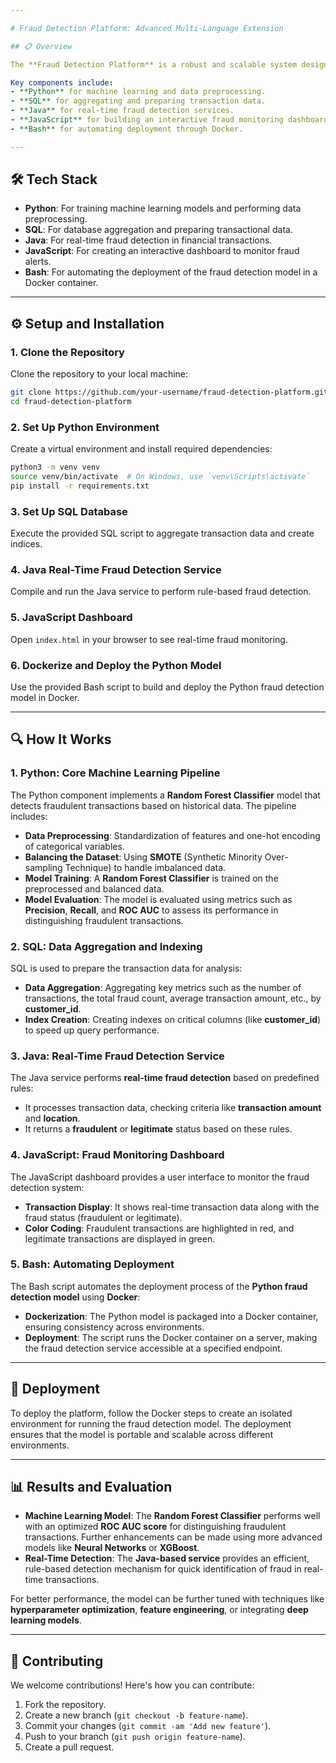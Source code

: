 ```yaml
---

# Fraud Detection Platform: Advanced Multi-Language Extension

## 📋 Overview

The **Fraud Detection Platform** is a robust and scalable system designed to detect fraudulent transactions in real-time. This platform integrates multiple programming languages and advanced machine learning techniques to ensure high accuracy and quick responses to potential fraud.

Key components include:
- **Python** for machine learning and data preprocessing.
- **SQL** for aggregating and preparing transaction data.
- **Java** for real-time fraud detection services.
- **JavaScript** for building an interactive fraud monitoring dashboard.
- **Bash** for automating deployment through Docker.

---
```


## 🛠️ Tech Stack

- **Python**: For training machine learning models and performing data preprocessing.
- **SQL**: For database aggregation and preparing transactional data.
- **Java**: For real-time fraud detection in financial transactions.
- **JavaScript**: For creating an interactive dashboard to monitor fraud alerts.
- **Bash**: For automating the deployment of the fraud detection model in a Docker container.

---

## ⚙️ Setup and Installation

### 1. Clone the Repository

Clone the repository to your local machine:

```bash
git clone https://github.com/your-username/fraud-detection-platform.git
cd fraud-detection-platform
```

### 2. Set Up Python Environment

Create a virtual environment and install required dependencies:

```bash
python3 -m venv venv
source venv/bin/activate  # On Windows, use `venv\Scripts\activate`
pip install -r requirements.txt
```

### 3. Set Up SQL Database

Execute the provided SQL script to aggregate transaction data and create indices.

### 4. Java Real-Time Fraud Detection Service

Compile and run the Java service to perform rule-based fraud detection.

### 5. JavaScript Dashboard

Open `index.html` in your browser to see real-time fraud monitoring.

### 6. Dockerize and Deploy the Python Model

Use the provided Bash script to build and deploy the Python fraud detection model in Docker.

---

## 🔍 How It Works

### 1. **Python: Core Machine Learning Pipeline**

The Python component implements a **Random Forest Classifier** model that detects fraudulent transactions based on historical data. The pipeline includes:
- **Data Preprocessing**: Standardization of features and one-hot encoding of categorical variables.
- **Balancing the Dataset**: Using **SMOTE** (Synthetic Minority Over-sampling Technique) to handle imbalanced data.
- **Model Training**: A **Random Forest Classifier** is trained on the preprocessed and balanced data.
- **Model Evaluation**: The model is evaluated using metrics such as **Precision**, **Recall**, and **ROC AUC** to assess its performance in distinguishing fraudulent transactions.

### 2. **SQL: Data Aggregation and Indexing**

SQL is used to prepare the transaction data for analysis:
- **Data Aggregation**: Aggregating key metrics such as the number of transactions, the total fraud count, average transaction amount, etc., by **customer_id**.
- **Index Creation**: Creating indexes on critical columns (like **customer_id**) to speed up query performance.

### 3. **Java: Real-Time Fraud Detection Service**

The Java service performs **real-time fraud detection** based on predefined rules:
- It processes transaction data, checking criteria like **transaction amount** and **location**.
- It returns a **fraudulent** or **legitimate** status based on these rules.

### 4. **JavaScript: Fraud Monitoring Dashboard**

The JavaScript dashboard provides a user interface to monitor the fraud detection system:
- **Transaction Display**: It shows real-time transaction data along with the fraud status (fraudulent or legitimate).
- **Color Coding**: Fraudulent transactions are highlighted in red, and legitimate transactions are displayed in green.

### 5. **Bash: Automating Deployment**

The Bash script automates the deployment process of the **Python fraud detection model** using **Docker**:
- **Dockerization**: The Python model is packaged into a Docker container, ensuring consistency across environments.
- **Deployment**: The script runs the Docker container on a server, making the fraud detection service accessible at a specified endpoint.

---

## 🚀 Deployment

To deploy the platform, follow the Docker steps to create an isolated environment for running the fraud detection model. The deployment ensures that the model is portable and scalable across different environments.

---

## 📊 Results and Evaluation

- **Machine Learning Model**: The **Random Forest Classifier** performs well with an optimized **ROC AUC score** for distinguishing fraudulent transactions. Further enhancements can be made using more advanced models like **Neural Networks** or **XGBoost**.
- **Real-Time Detection**: The **Java-based service** provides an efficient, rule-based detection mechanism for quick identification of fraud in real-time transactions.
  
For better performance, the model can be further tuned with techniques like **hyperparameter optimization**, **feature engineering**, or integrating **deep learning models**.

---

## 🚀 Contributing

We welcome contributions! Here's how you can contribute:

1. Fork the repository.
2. Create a new branch (`git checkout -b feature-name`).
3. Commit your changes (`git commit -am 'Add new feature'`).
4. Push to your branch (`git push origin feature-name`).
5. Create a pull request.
